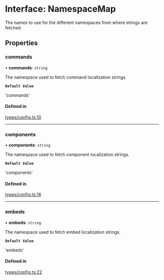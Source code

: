 # Interface: NamespaceMap

The names to use for the different namespaces from where strings are fetched.

## Properties

### commands

• **commands**: `string`

The namespace used to fetch command localization strings.

**`Default Value`**

'commands'

#### Defined in

[types/config.ts:10](https://github.com/night-lake/djs-localized-builders/blob/4956135/src/types/config.ts#L10)

___

### components

• **components**: `string`

The namespace used to fetch component localization strings.

**`Default Value`**

'components'

#### Defined in

[types/config.ts:16](https://github.com/night-lake/djs-localized-builders/blob/4956135/src/types/config.ts#L16)

___

### embeds

• **embeds**: `string`

The namespace used to fetch embed localization strings.

**`Default Value`**

'embeds'

#### Defined in

[types/config.ts:22](https://github.com/night-lake/djs-localized-builders/blob/4956135/src/types/config.ts#L22)
